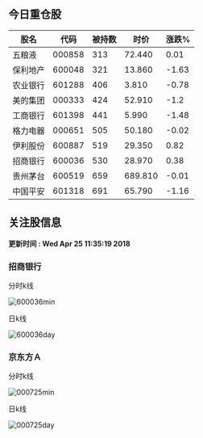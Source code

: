 
## 今日重仓股 

|股名|代码|被持数|时价|涨跌%|
|---|---|---|---|---|
|五粮液|000858|313|72.440|0.01|
|保利地产|600048|321|13.860|-1.63|
|农业银行|601288|406|3.810|-0.78|
|美的集团|000333|424|52.910|-1.2|
|工商银行|601398|441|5.990|-1.48|
|格力电器|000651|505|50.180|-0.02|
|伊利股份|600887|519|29.350|0.82|
|招商银行|600036|530|28.970|0.38|
|贵州茅台|600519|659|689.810|-0.01|
|中国平安|601318|691|65.790|-1.16|

## 关注股信息
**更新时间 : Wed Apr 25 11:35:19 2018**
### 招商银行 
分时k线

![600036min](http://image.sinajs.cn/newchart/min/n/sh600036.gif)

日k线

![600036day](http://image.sinajs.cn/newchart/daily/n/sh600036.gif)

### 京东方Ａ 
分时k线

![000725min](http://image.sinajs.cn/newchart/min/n/sz000725.gif)

日k线

![000725day](http://image.sinajs.cn/newchart/daily/n/sz000725.gif)
